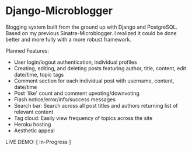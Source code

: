 Django-Microblogger
===================

Blogging system built from the ground up with Django and PostgreSQL. 
Based on my previous Sinatra-Microblogger. I realized it could be done better and more fully with a more robust framework.

Planned Features:
* User login/logout authentication, individual profiles
* Creating, editing, and deleting posts featuring author, title, content, edit date/time, topic tags
* Comment section for each individual post with username, content, date/time
* Post 'like' count and comment upvoting/downvoting
* Flash notice/error/info/success messages
* Search bar: Search across all post titles and authors returning list of relevant content
* Tag cloud: Easily view frequency of topics across the site
* Heroku hosting
* Aesthetic appeal

LIVE DEMO: [ In-Progress ]
